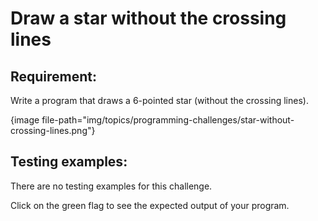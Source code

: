 # Draw a star without the crossing lines

## Requirement:

Write a program that draws a 6-pointed star (without the crossing lines).  

{image file-path="img/topics/programming-challenges/star-without-crossing-lines.png"}

## Testing examples:

There are no testing examples for this challenge.

Click on the green flag to see the expected output of your program.
